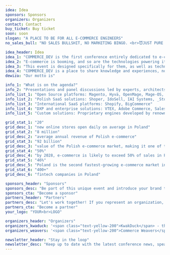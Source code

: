 ```yaml
---
idea: Idea
sponsors: Sponsors
organizers: Organizers
contact: Contact
buy_ticket: Buy ticket
soon: soon
slogan: "A PLACE TO BE FOR ALL E-COMMERCE ENGINEERS"
no_sales_bull: "NO SALES BULLSHIT, NO MARKETING BINGO. <br>😈JUST PURE TECH KNOW-HOW."

idea_header: Idea
idea_1: "COMMERCE_DEV is the first conference entirely dedicated to e-commerce IT specialists - not marketers or salespeople!"
idea_2: "E-commerce is booming, and so are the technologies powering it. Frameworks, programming languages, systems - the choice is vast, but one thing remains constant: developers and architects are the backbone of digital commerce."
idea_3: "This event is designed specifically for them, as well as technical leads, team leads, product owners and project managers."
idea_4: "COMMERCE_DEV is a place to share knowledge and experiences, no matter what framework or programming language you use."
dewiza: "Our motto is"

info_1: "What is on the agenda?"
info_2: "Presentations and panel discussions led by experts, architects, and maintainers of the most recognized e-commerce solutions:"
info_list_1: "Open Source platforms: Magento, Hyvä, OpenMage, Mage-OS, OroCommerce, PrestaShop, WooCommerce, Shopware, Sylius, Ibexa"
info_list_2: "Polish SaaS solutions: Shoper, IdoSell, IAI Systems, _Stores"
info_list_3: "International SaaS platforms: Shopify, BigCommerce"
info_list_4: "DXP and enterprise solutions: VTEX, Adobe Commerce, Salesforce, SAP Hybris, commercetools, Spryker, HTC, Oracle"
info_list_5: "Custom solutions: Proprietary engines developed by renowned agencies and bespoke implementations"

grid_stat_1: "20"
grid_desc_1: "new online stores open daily on average in Poland"
grid_stat_2: "8 million"
grid_desc_2: "average annual revenue of Polish e-commerce"
grid_stat_3: "92 billion"
grid_desc_3: "value of the Polish e-commerce market, making it one of the fastest-growing in Europe"
grid_stat_4: "50%"
grid_desc_4: "by 2028, e-commerce is likely to exceed 50% of sales in Poland"
grid_stat_5: "46%"
grid_desc_5: "Poland is the second fastest-growing e-commerce market in Europe and the leader in Central and Eastern Europe"
grid_stat_6: "400+"
grid_desc_6: "fintech companies in Poland"

sponsors_header: "Sponsors"
sponsors_desc: "Be part of this unique event and introduce your brand to the best IT specialists in e-commerce. We offer a range of promotional opportunities from branded stands to dedicated speaking slots. Contact us to find out more!"
sponsors_cta: "Become a sponsor"
partners_header: "Partners"
partners_desc: "Let's work together! If you represent an organization, tech community, media, or business interested in supporting technology development, join our partner network at COMMERCE_DEV. Together we can create a memorable event."
partners_cta: "Become a partner"
your_logo: "YOUR<br>LOGO"

organizers_header: "Organizers"
organizers_kwaduck: '<span class="text-yellow-200">KwakDuck</span> - the crew behind the last 8 editions of PHPers Summit, the largest PHP developer conference in Poland, with around 1000 participants each year.'
organizers_weavers: '<span class="text-yellow-200">Commerce Weavers</span> - an e-commerce agency founded by former Sylius core team members, co-organizing the Summit as a technology partner for the past 3 years.'

newsletter_header: "Stay in the loop"
newsletter_desc: "Keep up to date with the latest conference news, speaker announcements and agenda updates. Subscribe to our newsletter and receive exclusive updates straight to your inbox!"
---
```

